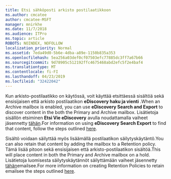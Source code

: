 ```yaml
---
title: Etsi sähköposti arkisto postilaatikkoon
ms.author: cmcatee
author: cmcatee-MSFT
manager: mnirkhe
ms.date: 11/7/2018
ms.audience: ITPro
ms.topic: article
ROBOTS: NOINDEX, NOFOLLOW
localization_priority: Normal
ms.assetid: 7eda49d0-5b6e-4dba-a89e-1150b835a353
ms.openlocfilehash: 5ea256a03def0cf07503efc77885dc3ff7a67b66
ms.sourcegitcommit: 9d78905c512192ffc4675468abd2efc5f2e4baf4
ms.translationtype: MT
ms.contentlocale: fi-FI
ms.lasthandoff: 04/23/2019
ms.locfileid: "32422042"
---
```

<span data-ttu-id="88a4f-102">Kun arkisto-postilaatikko on käytössä, voit käyttää etsittäessä sisältöä sekä ensisijaisen että arkisto postilaatikon **eDiscovery haku ja vienti** .</span><span class="sxs-lookup"><span data-stu-id="88a4f-102">When an Archive mailbox is enabled, you can use **eDiscovery Search and Export** to discover content in the both the Primary and Archive mailbox.</span></span> <span data-ttu-id="88a4f-103">Lisätietoja sisällön etsiminen **Etsi Vie eDiscovery** avulla noudattamalla vaiheet jäsennetty [tähän](https://docs.microsoft.com/office365/securitycompliance/export-search-results).</span><span class="sxs-lookup"><span data-stu-id="88a4f-103">For information on using **eDiscovery Search Export** to find that content, follow the steps outlined [here](https://docs.microsoft.com/office365/securitycompliance/export-search-results).</span></span>
  
<span data-ttu-id="88a4f-104">Sisältö voidaan säilyttää myös lisäämällä postilaatikon säilytyskäytäntö.</span><span class="sxs-lookup"><span data-stu-id="88a4f-104">You can also retain that content by adding the mailbox to a Retention policy.</span></span> <span data-ttu-id="88a4f-105">Tämä lisää pitoon sekä ensisijaisen että arkisto-postilaatikon sisältöä.</span><span class="sxs-lookup"><span data-stu-id="88a4f-105">This will place content in both the Primary and Archive mailbox on a hold.</span></span> <span data-ttu-id="88a4f-106">Lisätietoja luomisesta säilytyskäytännöt säilyttämään vaiheet jäsennetty [tähän](https://docs.microsoft.com/Office365/securitycompliance/retention-policies)emailsee.</span><span class="sxs-lookup"><span data-stu-id="88a4f-106">For more information on creating Retention Policies to retain emailsee the steps outlined [here](https://docs.microsoft.com/Office365/securitycompliance/retention-policies).</span></span>
  

